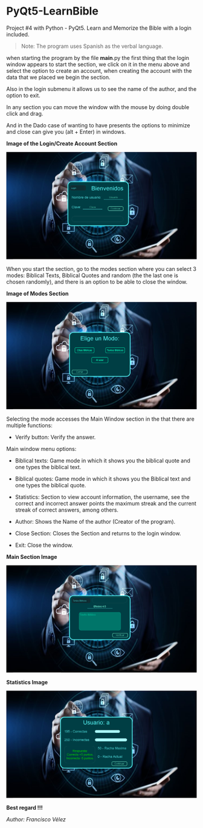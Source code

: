 # PyQt5-LearnBible
Project #4 with Python - PyQt5. Learn and Memorize the Bible with a 
login included.

> Note: The program uses Spanish as the verbal language.

when starting the program by the file __main__.py the first thing that 
the login window appears to start the section, we click on it in the 
menu above and select the option to create an account, when creating 
the account with the data that we placed we begin the section.

Also in the login submenu it allows us to see the name of the author,
and the option to exit.

In any section you can move the window with the mouse by doing double 
click and drag.

And in the Dado case of wanting to have presents the options to 
minimize and close can give you (alt + Enter) in windows.

**Image of the Login/Create Account Section**

![Image1](./Data/Image1.png)

When you start the section, go to the modes section where you can 
select 3 modes: Biblical Texts, Biblical Quotes and random (the the 
last one is chosen randomly), and there is an option to be able to 
close the window.

**Image of Modes Section**

![Image2](./Data/Image2.png)

Selecting the mode accesses the Main Window section in the
that there are multiple functions:

* Verify button: Verify the answer.

Main window menu options:

* Biblical texts: Game mode in which it shows you the biblical quote
    and one types the biblical text.

* Biblical quotes: Game mode in which it shows you the Biblical text
    and one types the biblical quote.

* Statistics: Section to view account information, the username, 
  see the correct and incorrect answer points the maximum streak and 
  the current streak of correct answers, among others.

* Author: Shows the Name of the author (Creator of the program).
* Close Section: Closes the Section and returns to the login window.
* Exit: Close the window.

**Main Section Image**

![Image3](./Data/Image3.png)

**Statistics Image**

![Image4](./Data/Image4.png)

**Best regard !!!**

<cite>Author: Francisco Vélez</cite>
